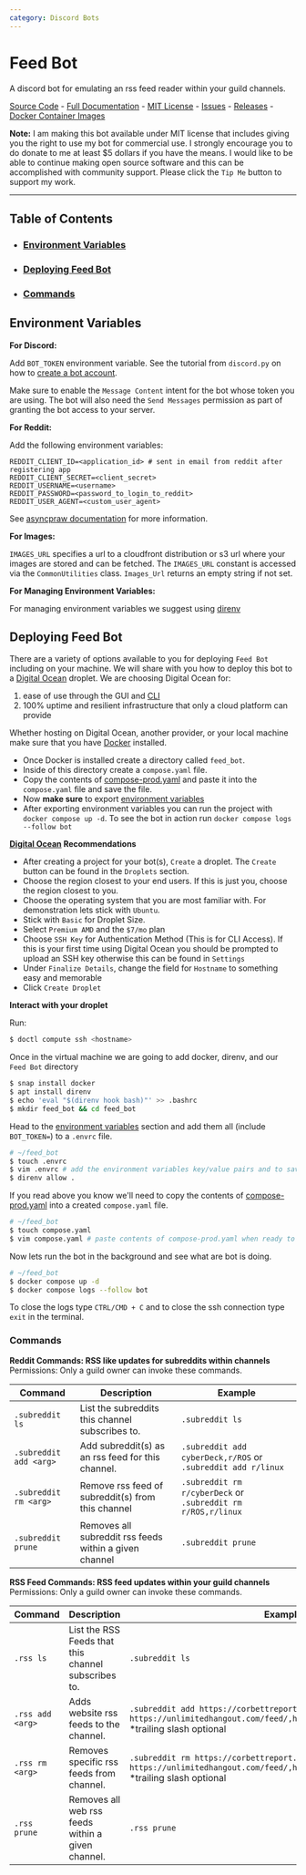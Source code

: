 ```yaml
---
category: Discord Bots
---
```

# Feed Bot
A discord bot for emulating an rss feed reader within your guild channels.

[Source Code](https://github.com/Audiosutras/feed_bot)
    - [Full Documentation](https://github.com/Audiosutras/feed_bot/blob/main/README.md)
    - [MIT License](https://github.com/Audiosutras/feed_bot/blob/main/MIT-LICENSE.txt)
    - [Issues](https://github.com/Audiosutras/feed_bot/issues)
    - [Releases](https://github.com/Audiosutras/feed_bot/releases)
    - [Docker Container Images](https://github.com/Audiosutras/feed_bot/pkgs/container/feed_bot)

**Note:** I am making this bot available under MIT license that includes giving you the right to use my bot for commercial use. I strongly encourage you to do donate to me at least $5 dollars if 
you have the means. I would like to be able to continue making open source software and this can be 
accomplished with community support. Please click the `Tip Me` button to support my work.

---

## Table of Contents
- ### [Environment Variables](#environment-variables)
- ### [Deploying Feed Bot](#feed-bot)
- ### [Commands](#commands)

## Environment Variables
**For Discord:**

Add `BOT_TOKEN` environment variable. See the tutorial from `discord.py` on how to [create a bot account](https://discordpy.readthedocs.io/en/stable/discord.html?highlight=creating%20bot%20account).

Make sure to enable the `Message Content` intent for the bot whose token you are using. The bot will also need the `Send Messages` permission as part of granting the bot access to your server.

**For Reddit:**

Add the following environment variables:
```env
REDDIT_CLIENT_ID=<application_id> # sent in email from reddit after registering app
REDDIT_CLIENT_SECRET=<client_secret>
REDDIT_USERNAME=<username>
REDDIT_PASSWORD=<password_to_login_to_reddit>
REDDIT_USER_AGENT=<custom_user_agent>
```
See [asyncpraw documentation](https://asyncpraw.readthedocs.io/en/latest/getting_started/authentication.html) for more information.


**For Images:**

`IMAGES_URL` specifies a url to a cloudfront distribution or s3 url where your images are stored and can be fetched. The `IMAGES_URL` constant is accessed via the `CommonUtilities` class. `Images_Url` returns an empty string if not set.

**For Managing Environment Variables:**

For managing environment variables we suggest using [direnv](https://direnv.net/docs/installation.html)

## Deploying Feed Bot

There are a variety of options available to you for deploying `Feed Bot` including on your machine. We will share with you how to deploy this bot to a [Digital Ocean](https://m.do.co/c/b82b00e77afc) droplet. We are choosing Digital Ocean for:
1) ease of use through the GUI and [CLI](https://docs.digitalocean.com/reference/doctl/)
2) 100% uptime and resilient infrastructure that only a cloud platform can provide

Whether hosting on Digital Ocean, another provider, or your local machine make sure that you have [Docker](https://docs.docker.com/) installed.
- Once Docker is installed create a directory called `feed_bot`.
- Inside of this directory create a `compose.yaml` file.
- Copy the contents of [compose-prod.yaml](https://github.com/Audiosutras/feed_bot/blob/main/compose-prod.yaml) and paste it into the `compose.yaml` file and save the file.
- Now **make sure** to export [environment variables](#environment-variables)
- After exporting environment variables you can run the project with `docker compose up -d`. To see the bot in action run `docker compose logs --follow bot`

**[Digital Ocean](https://m.do.co/c/b82b00e77afc) Recommendations**

- After creating a project for your bot(s), `Create` a droplet. The `Create` button can be found in the `Droplets` section.
- Choose the region closest to your end users. If this is just you, choose the region closest to you.
- Choose the operating system that you are most familiar with. For demonstration lets stick with `Ubuntu`.
- Stick with `Basic` for Droplet Size.
- Select `Premium AMD` and the `$7/mo` plan
- Choose `SSH Key` for Authentication Method (This is for CLI Access). If this is your first time using Digital Ocean you should be prompted to upload an SSH key otherwise this can be found in `Settings`
- Under `Finalize Details`, change the field for `Hostname` to something easy and memorable
- Click `Create Droplet`

**Interact with your droplet**

Run:
```bash
$ doctl compute ssh <hostname>
```
Once in the virtual machine we are going to add docker, direnv, and our `Feed Bot` directory

```bash
$ snap install docker
$ apt install direnv
$ echo 'eval "$(direnv hook bash)"' >> .bashrc
$ mkdir feed_bot && cd feed_bot
```

Head to the [environment variables](#environment-variables) section and add them all (include `BOT_TOKEN=`) to a `.envrc` file.

```bash
# ~/feed_bot
$ touch .envrc
$ vim .envrc # add the environment variables key/value pairs and to save (:wq + ENTER)
$ direnv allow .
```

If you read above you know we'll need to copy the contents of [compose-prod.yaml](https://github.com/Audiosutras/feed_bot/blob/main/compose-prod.yaml) into a created `compose.yaml` file.

```bash
# ~/feed_bot
$ touch compose.yaml
$ vim compose.yaml # paste contents of compose-prod.yaml when ready to save do (:wq + ENTER)
```

Now lets run the bot in the background and see what are bot is doing.
```bash
# ~/feed_bot
$ docker compose up -d
$ docker compose logs --follow bot
```

To close the logs type `CTRL/CMD + C` and to close the ssh connection type `exit` in the terminal.

### Commands

**Reddit Commands: RSS like updates for subreddits within channels**
Permissions: Only a guild owner can invoke these commands.

| Command  | Description  |  Example  |
|----------|--------------|-----------|
| `.subreddit ls` | List the subreddits this channel subscribes to. | `.subreddit ls` |
| `.subreddit add <arg>` | Add subreddit(s) as an rss feed for this channel. | `.subreddit add cyberDeck,r/ROS` or `.subreddit add r/linux`|
| `.subreddit rm <arg>` | Remove rss feed of subreddit(s) from this channel | `.subreddit rm r/cyberDeck` or `.subreddit rm r/ROS,r/linux` |
| `.subreddit prune` | Removes all subreddit rss feeds within a given channel | `.subreddit prune` |

**RSS Feed Commands: RSS feed updates within your guild channels**
Permissions: Only a guild owner can invoke these commands.

| Command | Description | Example |
|---------|-------------|---------|
| `.rss ls` | List the RSS Feeds that this channel subscribes to. | `.subreddit ls` |
| `.rss add <arg>` | Adds website rss feeds to the channel. | `.subreddit add https://corbettreport.com/feed` or `.subreddit add https://unlimitedhangout.com/feed/,https://corbettreport.com/feed/` *trailing slash optional|
| `.rss rm <arg>` | Removes specific rss feeds from channel. | `.subreddit rm https://corbettreport.com/feed` or `.subreddit rm https://unlimitedhangout.com/feed/,https://corbettreport.com/feed/` *trailing slash optional |
| `.rss prune` | Removes all web rss feeds within a given channel. | `.rss prune` |
